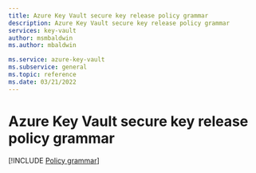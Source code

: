 ```yaml
---
title: Azure Key Vault secure key release policy grammar
description: Azure Key Vault secure key release policy grammar
services: key-vault
author: msmbaldwin
ms.author: mbaldwin

ms.service: azure-key-vault
ms.subservice: general
ms.topic: reference
ms.date: 03/21/2022
---
```

 
# Azure Key Vault secure key release policy grammar

[!INCLUDE [Policy grammar](../includes/key-management-policy-grammar.md)]
